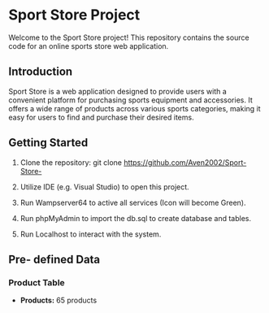 # Sport Store Project

Welcome to the Sport Store project! This repository contains the source code for an online sports store web application.

## Introduction

Sport Store is a web application designed to provide users with a convenient platform for purchasing sports equipment and accessories. It offers a wide range of products across various sports categories, making it easy for users to find and purchase their desired items.

## Getting Started

1. Clone the repository: git clone https://github.com/Aven2002/Sport-Store-

2. Utilize IDE (e.g. Visual Studio) to open this project.

3. Run Wampserver64 to active all services (Icon will become Green).

4. Run phpMyAdmin to import the db.sql to create database and tables.

5. Run Localhost to interact with the system.

## Pre- defined Data

### Product Table

- **Products:** 65 products
